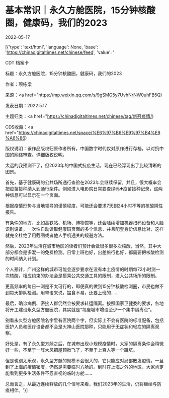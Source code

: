 # 基本常识｜永久方舱医院，15分钟核酸圈，健康码，我们的2023

2022-05-17

[{'type': 'text/html', 'language': None, 'base': 'https://chinadigitaltimes.net/chinese/feed', 'value': '

CDT 档案卡

标题：永久方舱医院，15分钟核酸圈，健康码，我们的2023

作者：项栋梁

来源：<a href="https://mp.weixin.qq.com/s/9gSMG5y7UvhNrNW0uhFB5Q)

发表日期：2022.5.17

主题归类：<a href="https://chinadigitaltimes.net/chinese/tag/新冠疫情/)

CDS收藏：<a href="https://chinadigitaltimes.net/space/%E6%97%B6%E9%97%B4%E9%A6%86)

版权说明：该作品版权归原作者所有。中国数字时代仅对原作进行存档，以对抗中国的网络审查。详细版权说明。





太远的我预测不了，但2023年的中国式抗疫生活，现在已经浮现出了比较清晰的图景。

首先，基于健康码的公共场所通行查验在2023年会继续保留，并且，很大概率会把疫苗接种纳入到通行条件。例如进入电影院日常要查绿码➕疫苗接种记录，这两种信息可以显示在一个页面。

根据疫情形势与当地领导的谨慎程度，可能还会要求7天到24小时不等的核酸阴性报告。

有条件的地方，比如高铁站、机场、博物馆等，还会陆续增加机器扫码设备和人脸识别设备，一次性自动读取健康码页面的多个信息，并且配套身份信息比对，这样就完全杜绝了用截图或者他人手机通关的规避方法。

然后，2023年生活在城市地区的读者们预计会做很多很多次核酸，当然，其中大部分都会是多混一的免费检测。日常上班也好，出差旅行也好，都需要把核酸检测的时间纳入计划。

个人预计，广州这样的城市可能会逐步要求在没有本土疫情的时期每72小时测一次核酸，相应约束的办法会是搭乘公共交通工具的限制，进入公共场所的限制。

更高频率的每日一测是不太可行的，即便真的做到15分钟核酸检测圈，市民也做不到每天排队检测。用粤语来说，揾食不易，还要上班的……

最后，确诊病例、密接人群仍然会被要求转运隔离。按照国家卫健委的要求，各地将开工建设永久型方舱医院，其实就是“每座城市增设至少一个集中隔离点”。

别看永久型方舱医院名字里有医院两个字，但实际上不会有医院的标准配备，包括医护人员和医疗设备都不会是火神山医院那种，只能用于无症状和轻症的隔离观察。

好处是，有了永久型方舱之后，在城市出现小规模疫情时，大家的隔离条件会稍微好一些，不至于一阵大风把屋顶掀飞了，不至于上百人等一个蹲坑。

但是也别太乐观，永久型方舱的规模不会很大的，它只能应对局部散发疫情。一旦到了上海的疫情密度，仍然是需要临时方舱的。到时在上海之外的地区，大家肯定能看到更多生活条件不忍直视的临时方舱……

总而言之，从最近连续释放的几个信号来看，我们2023年的生活，仍将继续与防疫相伴。'}]